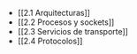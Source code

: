 - [[2.1 Arquitecturas]]
- [[2.2 Procesos y sockets]]
- [[2.3 Servicios de transporte]]
- [[2.4 Protocolos]]
